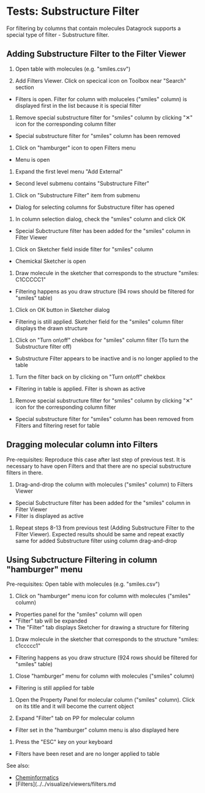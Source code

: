 <!-- TITLE: Tests: Substructure Filter -->
<!-- SUBTITLE: -->

# Tests: Substructure Filter

For filtering by columns that contain molecules Datagrock supports a special type of filter - Substructure filter.

## Adding Substructure Filter to the Filter Viewer

1. Open table with molecules (e.g. "smiles.csv")

1. Add Filters Viewer. Click on specical icon on Toolbox near "Search" section

* Filters is open. Filter for column with moluceles ("smiles" column) is displayed first in the list because it is special filter

1. Remove special substructure filter for "smiles" column by clicking "✕" icon for the corresponding column filter

* Special substructure filter for "smiles" column has been removed

1. Click on "hamburger" icon to open Filters menu

* Menu is open

1. Expand the first level menu "Add External"

* Second level submenu contains "Substructure Filter"

1. Click on "Substructure Filter" item from submenu

* Dialog for selecting columns for Substructure filter has opened

1. In column selection dialog, check the "smiles" column and click OK

* Special Subctructure filter has been added for the "smiles" column in Filter Viewer

1. Click on Sketcher field inside filter for "smiles" column

* Chemickal Sketcher is open

1. Draw molecule in the sketcher that corresponds to the structure "smiles: C1CCCCC1"

* Filtering happens as you draw structure (94 rows should be filtered for "smiles" table)

1. Click on OK button in Sketcher dialog

* Filtering is still applied. Sketcher field for the "smiles" column filter displays the drawn structure

1. Click on "Turn on\off" chekbox for "smiles" column filter (To turn the Substructure filter off)

* Substructure Filter appears to be inactive and is no longer applied to the table

1. Turn the filter back on by clicking on "Turn on\off" chekbox

* Filtering in table is applied. Filter is shown as active

1. Remove special substructure filter for "smiles" column by clicking "✕" icon for the corresponding column filter

* Special substructure filter for "smiles" column has been removed from Filters and filtering reset for table

## Dragging molecular column into Filters

Pre-requisites: Reproduce this case after last step of previous test. It is necessary to have open Filters and that there are no special substructure filters in there.

1. Drag-and-drop the column with molecules ("smiles" column) to Filters Viewer

* Special Subctructure filter has been added for the "smiles" column in Filter Viewer
* Filter is displayed as active

1. Repeat steps 8-13 from previous test (Adding Substructure Filter to the Filter Viewer). Expected results should be same and repeat exactly same for added Substructure filter using column drag-and-drop

## Using Subctructure Filtering in column "hamburger" menu

Pre-requisites: Open table with molecules (e.g. "smiles.csv")

1. Click on "hamburger" menu icon for column with molecules ("smiles" column) 

* Properties panel for the "smiles" column will open
* "Filter" tab will be expanded
* The "Filter" tab displays Sketcher for drawing a structure for filtering 

1. Draw molecule in the sketcher that corresponds to the structure "smiles: c1ccccc1"

* Filtering happens as you draw structure (924 rows should be filtered for "smiles" table)

1. Close "hamburger" menu for column with molecules ("smiles" column)

* Filtering is still applied for table

1. Open the Property Panel for molecular column ("smiles" column). Click on its title and it will become the current object

1. Expand "Filter" tab on PP for molecular column

* Filter set in the "hamburger" column menu is also displayed here

1. Press the "ESC" key on your keyboard

* Filters have been reset and are no longer applied to table


See also:

* [Cheminformatics](../../domains/chem/cheminformatics.md)
* [Filters](../../visualize/viewers/filters.md
